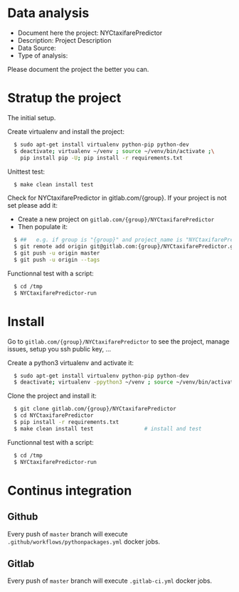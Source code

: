 # Data analysis
- Document here the project: NYCtaxifarePredictor
- Description: Project Description
- Data Source:
- Type of analysis:

Please document the project the better you can.

# Stratup the project

The initial setup.

Create virtualenv and install the project:
```bash
  $ sudo apt-get install virtualenv python-pip python-dev
  $ deactivate; virtualenv ~/venv ; source ~/venv/bin/activate ;\
    pip install pip -U; pip install -r requirements.txt
```

Unittest test:
```bash
  $ make clean install test
```

Check for NYCtaxifarePredictor in gitlab.com/{group}.
If your project is not set please add it:

- Create a new project on `gitlab.com/{group}/NYCtaxifarePredictor`
- Then populate it:

```bash
  $ ##   e.g. if group is "{group}" and project_name is "NYCtaxifarePredictor"
  $ git remote add origin git@gitlab.com:{group}/NYCtaxifarePredictor.git
  $ git push -u origin master
  $ git push -u origin --tags
```

Functionnal test with a script:
```bash
  $ cd /tmp
  $ NYCtaxifarePredictor-run
```
# Install
Go to `gitlab.com/{group}/NYCtaxifarePredictor` to see the project, manage issues,
setup you ssh public key, ...

Create a python3 virtualenv and activate it:
```bash
  $ sudo apt-get install virtualenv python-pip python-dev
  $ deactivate; virtualenv -ppython3 ~/venv ; source ~/venv/bin/activate
```

Clone the project and install it:
```bash
  $ git clone gitlab.com/{group}/NYCtaxifarePredictor
  $ cd NYCtaxifarePredictor
  $ pip install -r requirements.txt
  $ make clean install test                # install and test
```
Functionnal test with a script:
```bash
  $ cd /tmp
  $ NYCtaxifarePredictor-run
``` 

# Continus integration
## Github 
Every push of `master` branch will execute `.github/workflows/pythonpackages.yml` docker jobs.
## Gitlab
Every push of `master` branch will execute `.gitlab-ci.yml` docker jobs.
